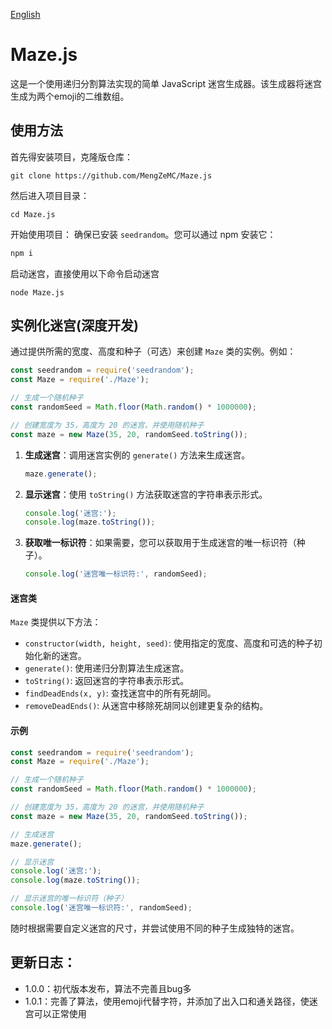 [English](https://github.com/MengZeMC/Maze.js/main/README-EN.md)
# Maze.js

这是一个使用递归分割算法实现的简单 JavaScript 迷宫生成器。该生成器将迷宫生成为两个emoji的二维数组。

## 使用方法
首先得安装项目，克隆版仓库：
```shell
git clone https://github.com/MengZeMC/Maze.js
```
然后进入项目目录：
```shell
cd Maze.js
```
开始使用项目：
 确保已安装 `seedrandom`。您可以通过 npm 安装它：

   ```bash
   npm i
   ```
启动迷宫，直接使用以下命令启动迷宫
```shell
node Maze.js
```

## 实例化迷宫(深度开发)
通过提供所需的宽度、高度和种子（可选）来创建 `Maze` 类的实例。例如：

   ```javascript
   const seedrandom = require('seedrandom');
   const Maze = require('./Maze');

   // 生成一个随机种子
   const randomSeed = Math.floor(Math.random() * 1000000);

   // 创建宽度为 35，高度为 20 的迷宫，并使用随机种子
   const maze = new Maze(35, 20, randomSeed.toString());
   ```

1. **生成迷宫**：调用迷宫实例的 `generate()` 方法来生成迷宫。

   ```javascript
   maze.generate();
   ```

2. **显示迷宫**：使用 `toString()` 方法获取迷宫的字符串表示形式。

   ```javascript
   console.log('迷宫:');
   console.log(maze.toString());
   ```

3. **获取唯一标识符**：如果需要，您可以获取用于生成迷宫的唯一标识符（种子）。

   ```javascript
   console.log('迷宫唯一标识符:', randomSeed);
   ```

#### 迷宫类

`Maze` 类提供以下方法：

- `constructor(width, height, seed)`: 使用指定的宽度、高度和可选的种子初始化新的迷宫。
- `generate()`: 使用递归分割算法生成迷宫。
- `toString()`: 返回迷宫的字符串表示形式。
- `findDeadEnds(x, y)`: 查找迷宫中的所有死胡同。
- `removeDeadEnds()`: 从迷宫中移除死胡同以创建更复杂的结构。

#### 示例

```javascript
const seedrandom = require('seedrandom');
const Maze = require('./Maze');

// 生成一个随机种子
const randomSeed = Math.floor(Math.random() * 1000000);

// 创建宽度为 35，高度为 20 的迷宫，并使用随机种子
const maze = new Maze(35, 20, randomSeed.toString());

// 生成迷宫
maze.generate();

// 显示迷宫
console.log('迷宫:');
console.log(maze.toString());

// 显示迷宫的唯一标识符（种子）
console.log('迷宫唯一标识符:', randomSeed);
```

随时根据需要自定义迷宫的尺寸，并尝试使用不同的种子生成独特的迷宫。

## 更新日志：
- 1.0.0：初代版本发布，算法不完善且bug多
- 1.0.1：完善了算法，使用emoji代替字符，并添加了出入口和通关路径，使迷宫可以正常使用
